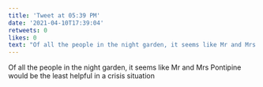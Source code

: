```yaml
---
title: 'Tweet at 05:39 PM'
date: '2021-04-10T17:39:04'
retweets: 0
likes: 0
text: "Of all the people in the night garden, it seems like Mr and Mrs Pontipine would be the least helpful in a crisis situation"
---
```

Of all the people in the night garden, it seems like Mr and Mrs Pontipine would be the least helpful in a crisis situation